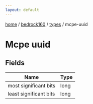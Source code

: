 ```yaml
---
layout: default
---
```


[home](/)  /  [bedrock160](/protocol/bedrock160)  /  [types](/protocol/bedrock160/types)  /  mcpe-uuid

# Mcpe uuid

## Fields

Name | Type
---|---
most significant bits | long
least significant bits | long
